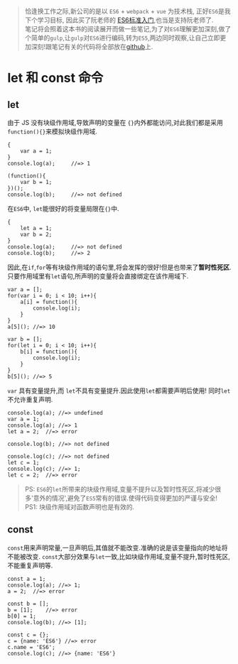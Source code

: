 > 恰逢换工作之际,新公司的是以 `ES6` + `webpack` + `vue` 为技术栈, 正好`ES6`是我下个学习目标, 因此买了阮老师的 [ES6标准入门](http://item.jd.com/11849235.html),也当是支持阮老师了.   
> 笔记将会照着这本书的阅读展开而做一些笔记,为了对`ES6`理解更加深刻,做了个简单的`gulp`,让`gulp`对`ES6`进行编码,转为`ES5`,两边同时观察,让自己立即更加深刻!跟笔记有关的代码将全部放在[github](https://github.com/xiaoyueguang/ES6-learn)上.  

# let 和 const 命令

## let
由于 JS 没有块级作用域,导致声明的变量在 `{}`内外都能访问,对此我们都是采用 `function(){}`来模拟块级作用域.
```es6
{
	var a = 1;
}
console.log(a); 	//=> 1

(function(){
	var b = 1;
})();
console.log(b);		//=> not defined
```
在`ES6`中, `let`能很好的将变量局限在`{}`中.
```es6
{
	let a = 1;
	var b = 2;
}
console.log(a);		//=> not defined
console.log(b);		//=> 2
```
因此,在`if`,`for`等有块级作用域的语句里,将会发挥的很好!但是也带来了**暂时性死区**.只要作用域里有`let`语句,所声明的变量将会直接绑定在该作用域下.
```es6
var a = [];
for(var i = 0; i < 10; i++){
	a[i] = function(){
		console.log(i);
	}
}
a[5]();	//=> 10

var b = [];
for(let i = 0; i < 10; i++){
	b[i] = function(){
		console.log(i);
	}
}
b[5]();	//=> 5
```
`var` 具有变量提升,而 `let`不具有变量提升.因此使用`let`都需要声明后使用!
同时`let`不允许重复声明.
```es6
console.log(a);	//=> undefined
var a = 1;
console.log(a);	//=> 1
let a = 2;	//=> error

console.log(b);	//=> not defined

console.log(c);	//=> not defined
let c = 1;
console.log(c);	//=> 1;
let c = 2;	//=> error
```
> PS: `ES6`的`let`所带来的块级作用域,变量不提升以及暂时性死区,将减少很多'意外的情况',避免了`ES5`常有的错误.使得代码变得更加的严谨与安全!
> PS1: 块级作用域对函数声明也是有效的.

## const
`const`用来声明常量,一旦声明后,其值就不能改变.准确的说是该变量指向的地址将不能被改变.
`const`大部分效果与`let`一致,比如块级作用域,变量不提升,暂时性死区,不能重复声明等.
```es6
const a = 1;
console.log(a);	//=> 1;
a = 2;	//=> error

const b = [];
b = [1];	//=> error
b[0] = 1;
console.log(b);	//=> [1];

const c = {};
c = {name: 'ES6'} //=> error
c.name = 'ES6';
console.log(c);	//=> {name: 'ES6'}
```